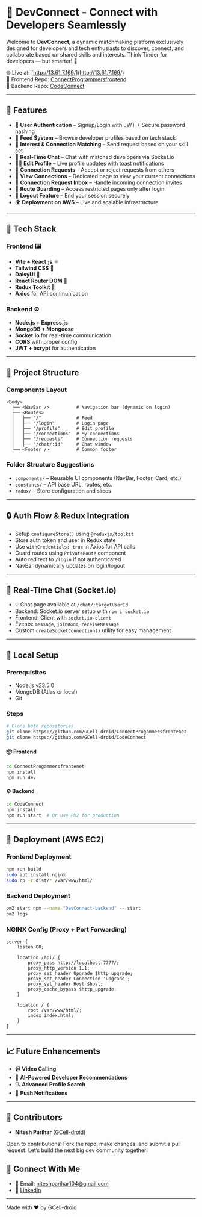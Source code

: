 # 📍 DevConnect - Connect with Developers Seamlessly

Welcome to **DevConnect**, a dynamic matchmaking platform exclusively designed for developers and tech enthusiasts to discover, connect, and collaborate based on shared skills and interests. Think Tinder for developers — but smarter! 🚀

🌐 Live at: [http://13.61.7.169/](http://13.61.7.169/)  
🔗 Frontend Repo: [ConnectProgrammersfrontend](https://github.com/GCell-droid/ConnectProgammersfrontenet)  
🔗 Backend Repo: [CodeConnect](https://github.com/GCell-droid/CodeConnect)

---

## 🧠 Features

- 🔐 **User Authentication** – Signup/Login with JWT + Secure password hashing
- 📰 **Feed System** – Browse developer profiles based on tech stack
- 💖 **Interest & Connection Matching** – Send request based on your skill set
- 💬 **Real-Time Chat** – Chat with matched developers via Socket.io
- 🧑‍💻 **Edit Profile** – Live profile updates with toast notifications
- 📄 **Connection Requests** – Accept or reject requests from others
- 🧾 **View Connections** – Dedicated page to view your current connections
- 📨 **Connection Request Inbox** – Handle incoming connection invites
- 🔐 **Route Guarding** – Access restricted pages only after login
- 🔁 **Logout Feature** – End your session securely
- 🌍 **Deployment on AWS** – Live and scalable infrastructure


---

## 🧰 Tech Stack

### Frontend 🖼️
- **Vite + React.js** ⚛️
- **Tailwind CSS** 🎨
- **DaisyUI** 🌼
- **React Router DOM** 🚦
- **Redux Toolkit** 🧠
- **Axios** for API communication

### Backend ⚙️
- **Node.js + Express.js**
- **MongoDB + Mongoose**
- **Socket.io** for real-time communication
- **CORS** with proper config
- **JWT + bcrypt** for authentication

---

## 🧭 Project Structure

### Components Layout

```
<Body>
  ├── <NavBar />          # Navigation bar (dynamic on login)
  ├── <Routes>
  │   ├── "/"             # Feed
  │   ├── "/login"        # Login page
  │   ├── "/profile"      # Edit profile
  │   ├── "/connections"  # My connections
  │   ├── "/requests"     # Connection requests
  │   ├── "/chat/:id"     # Chat window
  └── <Footer />          # Common footer
```

### Folder Structure Suggestions
- `components/` – Reusable UI components (NavBar, Footer, Card, etc.)
- `constants/` – API base URL, routes, etc.
- `redux/` – Store configuration and slices

---

## 🔒 Auth Flow & Redux Integration

- Setup `configureStore()` using `@reduxjs/toolkit`
- Store auth token and user in Redux state
- Use `withCredentials: true` in Axios for API calls
- Guard routes using `PrivateRoute` component
- Auto redirect to `/login` if not authenticated
- NavBar dynamically updates on login/logout

---

## 💬 Real-Time Chat (Socket.io)

- 💡 Chat page available at `/chat/:targetUserId`
- Backend: Socket.io server setup with `npm i socket.io`
- Frontend: Client with `socket.io-client`
- Events: `message`, `joinRoom`, `receiveMessage`
- Custom `createSocketConnection()` utility for easy management

---

## 🔧 Local Setup

### Prerequisites

- Node.js v23.5.0
- MongoDB (Atlas or local)
- Git

### Steps

```bash
# Clone both repositories
git clone https://github.com/GCell-droid/ConnectProgammersfrontenet
git clone https://github.com/GCell-droid/CodeConnect
```

#### 📦 Frontend

```bash
cd ConnectProgammersfrontenet
npm install
npm run dev
```

#### ⚙️ Backend

```bash
cd CodeConnect
npm install
npm run start  # Or use PM2 for production
```

---

## 🚀 Deployment (AWS EC2)

### Frontend Deployment

```bash
npm run build
sudo apt install nginx
sudo cp -r dist/* /var/www/html/
```

### Backend Deployment

```bash
pm2 start npm --name "DevConnect-backend" -- start
pm2 logs
```

### NGINX Config (Proxy + Port Forwarding)

```
server {
    listen 80;

    location /api/ {
        proxy_pass http://localhost:7777/;
        proxy_http_version 1.1;
        proxy_set_header Upgrade $http_upgrade;
        proxy_set_header Connection 'upgrade';
        proxy_set_header Host $host;
        proxy_cache_bypass $http_upgrade;
    }

    location / {
        root /var/www/html/;
        index index.html;
    }
}
```

---

## 📈 Future Enhancements

- 📹 **Video Calling**
- 🤖 **AI-Powered Developer Recommendations**
- 🔍 **Advanced Profile Search**
- 🔔 **Push Notifications**


---

## 🤝 Contributors

- **Nitesh Parihar**  ([GCell-droid](https://github.com/GCell-droid))

Open to contributions! Fork the repo, make changes, and submit a pull request. Let’s build the next big dev community together!



## 🔗 Connect With Me

- 📧 Email: niteshparihar104@gmail.com
- 💼 [LinkedIn](https://www.linkedin.com/in/nitesh-parihar-530415171/)

---

Made with ❤️ by GCell-droid
